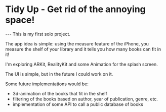 <h1>Tidy Up - Get rid of the annoying space!</h1>
---
This is my first solo project.

The app idea is simple: using the measure feature of the iPhone, you measure the shelf of your library and it tells you how many books can fit in it!

I'm exploring ARKit, RealityKit and some Animation for the splash screen.

The UI is simple, but in the future I could work on it.

Some future implementations would be:
- 3d-animation of the books that fit in the shelf
- filtering of the books based on author, year of publication, genre, etc.
- implementation of some API to call a public database of books
